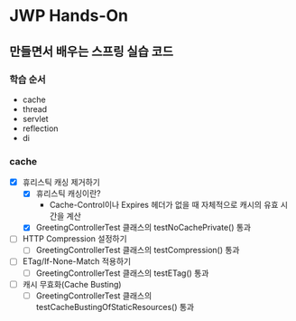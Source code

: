 # JWP Hands-On

## 만들면서 배우는 스프링 실습 코드

### 학습 순서
- cache
- thread
- servlet
- reflection
- di

### cache
- [x] 휴리스틱 캐싱 제거하기 
  - [x] 휴리스틱 캐싱이란?
    - Cache-Control이나 Expires 헤더가 없을 때 자체적으로 캐시의 유효 시간을 계산  
  - [x] GreetingControllerTest 클래스의 testNoCachePrivate() 통과
- [ ] HTTP Compression 설정하기
  - [ ] GreetingControllerTest 클래스의 testCompression() 통과
- [ ] ETag/If-None-Match 적용하기
  - [ ] GreetingControllerTest 클래스의 testETag() 통과
- [ ] 캐시 무효화(Cache Busting)
  - [ ] GreetingControllerTest 클래스의 testCacheBustingOfStaticResources() 통과
